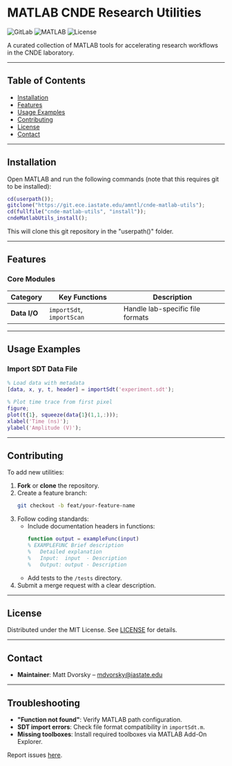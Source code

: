 # MATLAB CNDE Research Utilities

![GitLab](https://img.shields.io/badge/GitLab-%23181717.svg?style=flat&logo=gitlab&logoColor=white)
![MATLAB](https://img.shields.io/badge/MATLAB-R2023b%2B-blue.svg)
![License](https://img.shields.io/badge/License-MIT-green.svg)

A curated collection of MATLAB tools for accelerating research workflows in the CNDE laboratory.

---

## Table of Contents
- [Installation](#installation)
- [Features](#features)
- [Usage Examples](#usage-examples)
- [Contributing](#contributing)
- [License](#license)
- [Contact](#contact)

---

## Installation
Open MATLAB and run the following commands (note that this requires git to be installed):
```matlab
cd(userpath());
gitclone("https://git.ece.iastate.edu/amntl/cnde-matlab-utils");
cd(fullfile("cnde-matlab-utils", "install"));
cndeMatlabUtils_install();
```

This will clone this git repository in the "userpath()" folder.

---

## Features

### Core Modules
| Category          | Key Functions                     | Description                                  |
|-------------------|-----------------------------------|----------------------------------------------|
| **Data I/O**      | `importSdt`, `importScan`         | Handle lab-specific file formats             |

---

## Usage Examples

### Import SDT Data File
```matlab
% Load data with metadata
[data, x, y, t, header] = importSdt('experiment.sdt');

% Plot time trace from first pixel
figure;
plot(t{1}, squeeze(data{1}(1,1,:)));
xlabel('Time (ns)');
ylabel('Amplitude (V)');
```

---

## Contributing

To add new utilities:
1. **Fork** or **clone** the repository.
2. Create a feature branch:
   ```bash
   git checkout -b feat/your-feature-name
   ```
3. Follow coding standards:
   - Include documentation headers in functions:
     ```matlab
     function output = exampleFunc(input)
     % EXAMPLEFUNC Brief description
     %   Detailed explanation
     %   Input:  input  - Description
     %   Output: output - Description
     ```
   - Add tests to the `/tests` directory.
4. Submit a merge request with a clear description.

---

## License
Distributed under the MIT License. See [LICENSE](LICENSE) for details.

---

## Contact
- **Maintainer**: Matt Dvorsky – [mdvorsky@iastate.edu](mailto:mdvorsky@iastate.edu)

---

## Troubleshooting
- **"Function not found"**: Verify MATLAB path configuration.
- **SDT import errors**: Check file format compatibility in `importSdt.m`.
- **Missing toolboxes**: Install required toolboxes via MATLAB Add-On Explorer.

Report issues [here](https://git.ece.iastate.edu/amntl/matlab/-/issues).
